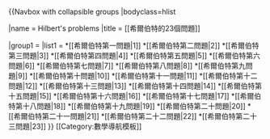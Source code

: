 {{Navbox with collapsible groups
|bodyclass=hlist

|name = Hilbert's problems
|title = [[希爾伯特的23個問題]]

|group1 = 
|list1 = 
*[[希爾伯特第一問題|1]]
*[[希爾伯特第二問題|2]]
*[[希爾伯特第三問題|3]]
*[[希爾伯特第四問題|4]]
*[[希爾伯特第五問題|5]]
*[[希爾伯特第六問題|6]]
*[[希爾伯特第七問題|7]]
*[[希爾伯特第八問題|8]]
*[[希爾伯特第九問題|9]]
*[[希爾伯特第十問題|10]]
*[[希爾伯特第十一問題|11]]
*[[希爾伯特第十二問題|12]]
*[[希爾伯特第十三問題|13]]
*[[希爾伯特第十四問題|14]]
*[[希爾伯特第十五問題|15]]
*[[希爾伯特第十六問題|16]]
*[[希爾伯特第十七問題|17]]
*[[希爾伯特第十八問題|18]]
*[[希爾伯特第十九問題|19]]
*[[希爾伯特第二十問題|20]]
*[[希爾伯特第二十一問題|21]]
*[[希爾伯特第二十二問題|22]]
*[[希爾伯特第二十三問題|23]]
}}
<noinclude>
[[Category:數學導航模板]]

</noinclude>